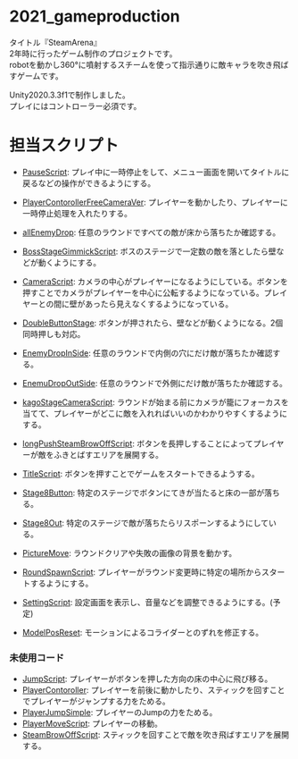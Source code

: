# 2021_gameproduction
タイトル『SteamArena』  
2年時に行ったゲーム制作のプロジェクトです。  
robotを動かし360°に噴射するスチームを使って指示通りに敵キャラを吹き飛ばすゲームです。

Unity2020.3.3f1で制作しました。  
プレイにはコントローラー必須です。 


# 担当スクリプト 
- [PauseScript](https://github.com/TairikuS/2021_gameproduction/blob/main/Assets/Script/PauseScript.cs): プレイ中に一時停止をして、メニュー画面を開いてタイトルに戻るなどの操作ができるようにする。  
- [PlayerContorollerFreeCameraVer](https://github.com/TairikuS/2021_gameproduction/blob/main/Assets/Script/PlayerControllerFreeCameraVer.cs): プレイヤーを動かしたり、プレイヤーに一時停止処理を入れたりする。  


- [allEnemyDrop](https://github.com/TairikuS/2021_gameproduction/blob/main/Assets/Script/RoundClearCondition/allEnemyDrop.cs): 任意のラウンドですべての敵が床から落ちたか確認する。  
- [BossStageGimmickScript](https://github.com/TairikuS/2021_gameproduction/blob/main/Assets/Script/BossStageGimmickScript.cs): ボスのステージで一定数の敵を落としたら壁などが動くようにする。  
- [CameraScript](https://github.com/TairikuS/2021_gameproduction/blob/main/Assets/Script/CameraScript.cs): カメラの中心がプレイヤーになるようにしている。ボタンを押すことでカメラがプレイヤーを中心に公転するようになっている。プレイヤーとの間に壁があったら見えなくするようになっている。  
- [DoubleButtonStage](https://github.com/TairikuS/2021_gameproduction/blob/main/Assets/Script/DoubleButtonStage.cs): ボタンが押されたら、壁などが動くようになる。2個同時押しも対応。  
- [EnemyDropInSide](https://github.com/TairikuS/2021_gameproduction/blob/main/Assets/Script/RoundClearCondition/EnemyDropInSide.cs): 任意のラウンドで内側の穴にだけ敵が落ちたか確認する。  
- [EnemuDropOutSide](https://github.com/TairikuS/2021_gameproduction/blob/main/Assets/Script/RoundClearCondition/EnemyDropOutSide.cs): 任意のラウンドで外側にだけ敵が落ちたか確認する。  
- [kagoStageCameraScript](https://github.com/TairikuS/2021_gameproduction/blob/main/Assets/Script/kagoStageCameraScript.cs): ラウンドが始まる前にカメラが籠にフォーカスを当てて、プレイヤーがどこに敵を入れればいいのかわかりやすくするようにする。  
- [longPushSteamBrowOffScript](https://github.com/TairikuS/2021_gameproduction/blob/main/Assets/Script/longPushSteamBrowOffScript.cs): ボタンを長押しすることによってプレイヤーが敵をふきとばすエリアを展開する。 
- [TitleScript](https://github.com/TairikuS/2021_gameproduction/blob/main/Assets/Script/TitleScript.cs): ボタンを押すことでゲームをスタートできるようする。  
- [Stage8Button](https://github.com/TairikuS/2021_gameproduction/blob/main/Assets/Script/Stage8Button.cs): 特定のステージでボタンにてきが当たると床の一部が落ちる。  
- [Stage8Out](https://github.com/TairikuS/2021_gameproduction/blob/main/Assets/Script/Stage8Out.cs): 特定のステージで敵が落ちたらリスポーンするようにしている。  
- [PictureMove](https://github.com/TairikuS/2021_gameproduction/blob/main/Assets/Script/PictureMove.cs): ラウンドクリアや失敗の画像の背景を動かす。  
- [RoundSpawnScript](https://github.com/TairikuS/2021_gameproduction/blob/main/Assets/Script/RoundSpawnScript.cs): プレイヤーがラウンド変更時に特定の場所からスタートするようにする。  
- [SettingScript](https://github.com/TairikuS/2021_gameproduction/blob/main/Assets/Script/SettingScript.cs): 設定画面を表示し、音量などを調整できるようにする。(予定)  
- [ModelPosReset](https://github.com/TairikuS/2021_gameproduction/blob/main/Assets/Script/ModelPosReset.cs): モーションによるコライダーとのずれを修正する。  


### 未使用コード
- [JumpScript](https://github.com/TairikuS/2021_gameproduction/blob/main/Assets/Script/NotUse/JumpScript.cs): プレイヤーがボタンを押した方向の床の中心に飛び移る。
- [PlayerContoroller](https://github.com/TairikuS/2021_gameproduction/blob/main/Assets/Script/NotUse/PlayerController.cs): プレイヤーを前後に動かしたり、スティックを回すことでプレイヤーがジャンプする力をためる。
- [PlayerJumpSimple](https://github.com/TairikuS/2021_gameproduction/blob/main/Assets/Script/NotUse/PlayerJumpSimple.cs): プレイヤーのJumpの力をためる。
- [PlayerMoveScript](https://github.com/TairikuS/2021_gameproduction/blob/main/Assets/Script/NotUse/PlayerMoveScript.cs): プレイヤーの移動。
- [SteamBrowOffScript](https://github.com/TairikuS/2021_gameproduction/blob/main/Assets/Script/NotUse/SteamBrowOffScript.cs): スティックを回すことで敵を吹き飛ばすエリアを展開する。
